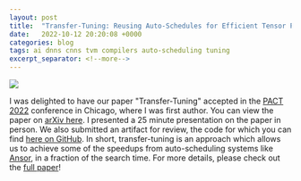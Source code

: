```yaml
---
layout: post
title:  "Transfer-Tuning: Reusing Auto-Schedules for Efficient Tensor Program Code Generation"
date:   2022-10-12 20:20:08 +0000
categories: blog
tags: ai dnns cnns tvm compilers auto-scheduling tuning
excerpt_separator: <!--more-->
---
```


![](/assets/transfer_tuning.png)

I was delighted to have our paper "Transfer-Tuning" accepted in the [PACT 2022](https://pact22.cs.illinois.edu/) conference in Chicago, where I was first author.
You can view the paper on [arXiv here](https://arxiv.org/abs/2201.05587).
I presented a 25 minute presentation on the paper in person.
We also submitted an artifact for review, the code for which you can find [here on GitHub](https://github.com/gicLAB/transfer-tuning).
In short, transfer-tuning is an approach which allows us to achieve some of the speedups from auto-scheduling systems like [Ansor](https://www.usenix.org/conference/osdi20/presentation/zheng), in a fraction of the search time.
For more details, please check out the [full paper](https://arxiv.org/abs/2201.05587)!

<!--more-->
